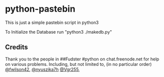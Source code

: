# python-pastebin
This is just a simple pastebin script in python3

To Initialize the Database run "python3 ./makedb.py"

## Credits

Thank you to the people in ##Fudster #python on chat.freenode.net for help on various problems.
Including, but not limited to, (in no particular order) [@fwilson42](https://github.com/fwilson42), [@nyuszika7h](https://github.com/nyuszika7h)
 [@Vgr255](https://github.com/Vgr255),

